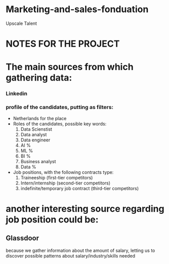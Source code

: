 # Marketing-and-sales-fonduation
Upscale Talent



# NOTES FOR THE PROJECT


# The main sources from which gathering data:

### Linkedin

### profile of the candidates, putting as filters: 
  - Netherlands for the place  
  - Roles of the candidates, possible key words:
    1. Data Scienstist
    2. Data analyst
    3. Data engineer
    4. AI %
    5. ML %
    6. BI %
    7. Business analyst
    8. Data %
  - Job positions, with the following contracts type:
    1. Traineeship (first-tier competitors)
    2. Intern/internship (second-tier competitors)
    3. indefinite/temporary job contract (third-tier competitors)
 
 # another interesting source regarding job position could be:
 
 ## Glassdoor
 because we gather information about the amount of salary, letting us to discover possible patterns about salary/industry/skills needed
